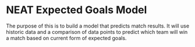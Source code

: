 # NEAT Expected Goals Model

The purpose of this is to build a model that predicts match results. It will use historic data and a comparison of data points to predict which team will win a match based on current form of expected goals.
